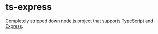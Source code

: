 # ts-express

Completely stripped down [node.js](https://nodejs.org/) project that supports [TypeScript](https://www.typescriptlang.org/) and [Express](https://expressjs.com/). 